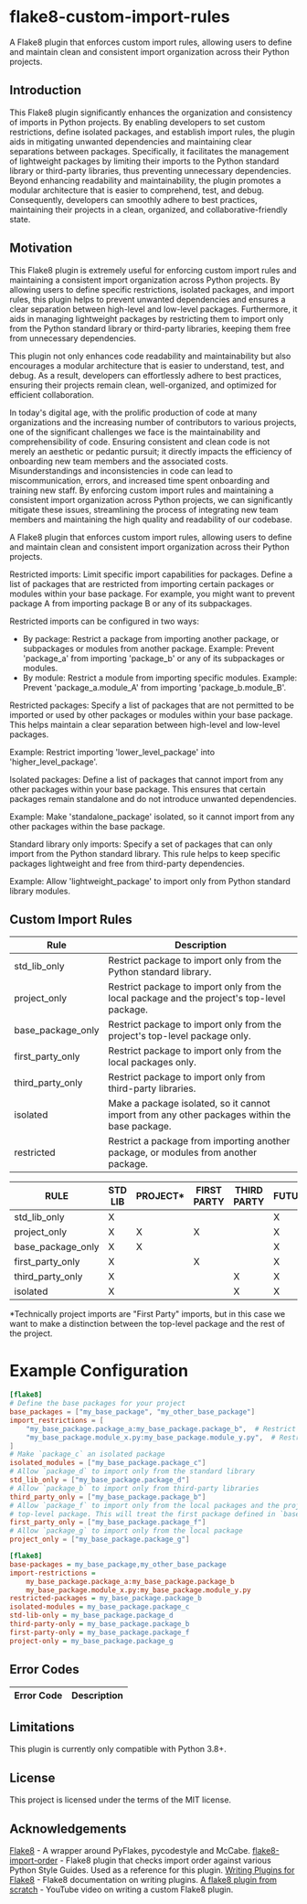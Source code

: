 # flake8-custom-import-rules
A Flake8 plugin that enforces custom import rules, allowing users to define and
maintain clean and consistent import organization across their Python projects.


## Introduction

This Flake8 plugin significantly enhances the organization and consistency of
imports in Python projects. By enabling developers to set custom restrictions,
define isolated packages, and establish import rules, the plugin aids in
mitigating unwanted dependencies and maintaining clear separations between
packages. Specifically, it facilitates the management of lightweight packages
by limiting their imports to the Python standard library or third-party
libraries, thus preventing unnecessary dependencies. Beyond enhancing
readability and maintainability, the plugin promotes a modular architecture
that is easier to comprehend, test, and debug. Consequently, developers can
smoothly adhere to best practices, maintaining their projects in a clean,
organized, and collaborative-friendly state.

## Motivation
This Flake8 plugin is extremely useful for enforcing custom import rules and
maintaining a consistent import organization across Python projects. By
allowing users to define specific restrictions, isolated packages, and import
rules, this plugin helps to prevent unwanted dependencies and ensures a clear
separation between high-level and low-level packages. Furthermore, it aids in
managing lightweight packages by restricting them to import only from the
Python standard library or third-party libraries, keeping them free
from unnecessary dependencies.

This plugin not only enhances code readability and maintainability but also
encourages a modular architecture that is easier to understand, test, and debug.
As a result, developers can effortlessly adhere to best practices, ensuring
their projects remain clean, well-organized, and optimized for efficient
collaboration.

In today's digital age, with the prolific production of code at many
organizations and the increasing number of contributors to various projects,
one of the significant challenges we face is the maintainability and
comprehensibility of code. Ensuring consistent and clean code is not merely
an aesthetic or pedantic pursuit; it directly impacts the efficiency of
onboarding new team members and the associated costs. Misunderstandings and
inconsistencies in code can lead to miscommunication, errors, and increased
time spent onboarding and training new staff. By enforcing custom import
rules and maintaining a consistent import organization across Python projects,
we can significantly mitigate these issues, streamlining the process of
integrating new team members and maintaining the high quality and readability
of our codebase.


A Flake8 plugin that enforces custom import rules, allowing users to define
and maintain clean and consistent import organization across their Python
projects.

Restricted imports: Limit specific import capabilities for packages. Define a
list of packages that are restricted from importing certain packages or
modules within your base package. For example, you might want to prevent
package A from importing package B or any of its subpackages.

Restricted imports can be configured in two ways:
- By package: Restrict a package from importing another package, or subpackages
  or modules from another package.
  Example: Prevent 'package_a' from importing 'package_b' or any of its
  subpackages or modules.
- By module: Restrict a module from importing specific modules.
  Example: Prevent 'package_a.module_A' from importing 'package_b.module_B'.

Restricted packages: Specify a list of packages that are not permitted to be
imported or used by other packages or modules within your base package. This
helps maintain a clear separation between high-level and low-level packages.

Example: Restrict importing 'lower_level_package' into 'higher_level_package'.

Isolated packages: Define a list of packages that cannot import from any other
packages within your base package. This ensures that certain packages remain
standalone and do not introduce unwanted dependencies.

Example: Make 'standalone_package' isolated, so it cannot import from any
other packages within the base package.

Standard library only imports: Specify a set of packages that can only import
from the Python standard library. This rule helps to keep specific packages
lightweight and free from third-party dependencies.

Example: Allow 'lightweight_package' to import only from Python standard
library modules.


## Custom Import Rules

| Rule              | Description                                                                                   |
|-------------------|-----------------------------------------------------------------------------------------------|
| std_lib_only      | Restrict package to import only from the Python standard library.                             |
| project_only      | Restrict package to import only from the local package and the project's top-level package.   |
| base_package_only | Restrict package to import only from the project's top-level package only.                    |
| first_party_only  | Restrict package to import only from the local packages only.                                 |
| third_party_only  | Restrict package to import only from third-party libraries.                                   |
| isolated          | Make a package isolated, so it cannot import from any other packages within the base package. |
| restricted        | Restrict a package from importing another package, or modules from another package.           |


| RULE              | STD LIB | PROJECT* | FIRST PARTY | THIRD PARTY | FUTURE |
|-------------------|---------|----------|-------------|-------------|--------|
| std_lib_only      | X       |          |             |             | X      |
| project_only      | X       | X        | X           |             | X      |
| base_package_only | X       | X        |             |             | X      |
| first_party_only  | X       |          | X           |             | X      |
| third_party_only  | X       |          |             | X           | X      |
| isolated          | X       |          |             | X           | X      |


*Technically project imports are "First Party" imports, but in this case we want to make a distinction between the top-level package and the rest of the project.

# Example Configuration

```toml
[flake8]
# Define the base packages for your project
base_packages = ["my_base_package", "my_other_base_package"]
import_restrictions = [
    "my_base_package.package_a:my_base_package.package_b",  # Restrict `package_a` from importing `package_b`
    "my_base_package.module_x.py:my_base_package.module_y.py",  # Restrict `module_x.py` from importing `module_y.py`
]
# Make `package_c` an isolated package
isolated_modules = ["my_base_package.package_c"]
# Allow `package_d` to import only from the standard library
std_lib_only = ["my_base_package.package_d"]
# Allow `package_b` to import only from third-party libraries
third_party_only = ["my_base_package.package_b"]
# Allow `package_f` to import only from the local packages and the project's
# top-level package. This will treat the first package defined in `base_packages` as the top-level package.
first_party_only = ["my_base_package.package_f"]
# Allow `package_g` to import only from the local package
project_only = ["my_base_package.package_g"]
```

```ini
[flake8]
base-packages = my_base_package,my_other_base_package
import-restrictions =
    my_base_package.package_a:my_base_package.package_b
    my_base_package.module_x.py:my_base_package.module_y.py
restricted-packages = my_base_package.package_b
isolated-modules = my_base_package.package_c
std-lib-only = my_base_package.package_d
third-party-only = my_base_package.package_b
first-party-only = my_base_package.package_f
project-only = my_base_package.package_g
```

## Error Codes
| Error Code | Description |
| ---------- | ----------- |


## Limitations
This plugin is currently only compatible with Python 3.8+.

## License
This project is licensed under the terms of the MIT license.

## Acknowledgements
[Flake8](https://github.com/PyCQA/flake8) - A wrapper around PyFlakes,
pycodestyle and McCabe.
[flake8-import-order](https://github.com/PyCQA/flake8-import-order) - Flake8
plugin that checks import order against various Python Style Guides. Used as
a reference for this plugin.
[Writing Plugins for Flake8](https://flake8.pycqa.org/en/latest/plugin-development/index.html) - Flake8
documentation on writing plugins.
[A flake8 plugin from scratch](https://www.youtube.com/watch?v=ot5Z4KQPBL8) - YouTube
video on writing a custom Flake8 plugin.
